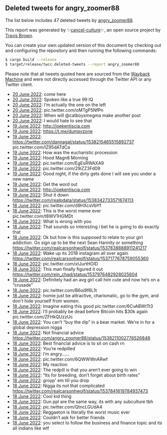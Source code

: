 ## Deleted tweets for angry_zoomer88

The list below includes 47 deleted tweets by
[angry_zoomer88](https://twitter.com/angry_zoomer88).



This report was generated by ✨[cancel-culture](https://github.com/travisbrown/cancel-culture)✨,
an open source project by [Travis Brown](https://twitter.com/travisbrown).

You can create your own updated version of this document by checking out and configuring the
repository and then running the following commands:

```bash
$ cargo build --release
$ target/release/twcc deleted-tweets --report angry_zoomer88
```

Please note that all tweets quoted here are sourced from the
[Wayback Machine](https://web.archive.org) and were not directly accessed through the Twitter API or
any Twitter client.

* [20 June 2022](https://web.archive.org/web/20220620032023/https://twitter.com/angry_zoomer88/status/1538723325026918400): come here <!--1538723325026918400-->
* [20 June 2022](https://web.archive.org/web/20220620030547/https://twitter.com/angry_zoomer88/status/1538719645485629441): Spoken like a true 99 IQ <!--1538719645485629441-->
* [20 June 2022](https://web.archive.org/web/20220620025932/https://twitter.com/angry_zoomer88/status/1538717990136467457): I’m actually the one on the left <!--1538717990136467457-->
* [20 June 2022](https://web.archive.org/web/20220620003615/https://twitter.com/angry_zoomer88/status/1538681971655819265): pic.twitter.com/oMTgP5NfPn <!--1538681971655819265-->
* [20 June 2022](https://web.archive.org/web/20220620003220/https://twitter.com/angry_zoomer88/status/1538680789398863874): When will  @catboysmegma  make another post <!--1538680789398863874-->
* [20 June 2022](https://web.archive.org/web/20220620001943/https://twitter.com/angry_zoomer88/status/1538677866300424194): I would hate to see that <!--1538677866300424194-->
* [19 June 2022](https://web.archive.org/web/20220619232456/https://twitter.com/angry_zoomer88/status/1538664022995873793): http://joekentiscia.com <!--1538664022995873793-->
* [19 June 2022](https://web.archive.org/web/20220619215153/https://twitter.com/angry_zoomer88/status/1538640468929613824): https://t.me/dumpyzone <!--1538640468929613824-->
* [19 June 2022](https://web.archive.org/web/20220619163439/https://twitter.com/angry_zoomer88/status/1538560727694417920): https://twitter.com/dannagal/status/1538215465515892737  pic.twitter.com/lZ95dATdCa <!--1538560727694417920-->
* [19 June 2022](https://web.archive.org/web/20220619160031/https://twitter.com/angry_zoomer88/status/1538552135499010049): How was the eucharistic procession <!--1538552135499010049-->
* [19 June 2022](https://web.archive.org/web/20220619132531/https://twitter.com/angry_zoomer88/status/1538513139091886080): Hood Magn8 Morning <!--1538513139091886080-->
* [19 June 2022](https://web.archive.org/web/20220619130459/https://twitter.com/angry_zoomer88/status/1538507743023222784): pic.twitter.com/EgEsRWAXA9 <!--1538507743023222784-->
* [19 June 2022](https://web.archive.org/web/20220619124826/https://twitter.com/angry_zoomer88/status/1538503850126200832): pic.twitter.com/29iZZ3Fd09 <!--1538503850126200832-->
* [19 June 2022](https://web.archive.org/web/20220619045330/https://twitter.com/angry_zoomer88/status/1538384303154921473): Good night, if the dirty gets done I will see you under a new name <!--1538384303154921473-->
* [19 June 2022](https://web.archive.org/web/20220619045122/https://twitter.com/angry_zoomer88/status/1538383806712930305): Get the word out <!--1538383845438930945-->
* [19 June 2022](https://web.archive.org/web/20220619045122/https://twitter.com/angry_zoomer88/status/1538383806712930305): http://joekentiscia.com <!--1538383806712930305-->
* [19 June 2022](https://web.archive.org/web/20220619044247/https://twitter.com/angry_zoomer88/status/1538381575737458688): Shut it down https://twitter.com/realpdata/status/1538342733571674113 <!--1538381575737458688-->
* [18 June 2022](https://web.archive.org/web/20220618233029/https://twitter.com/angry_zoomer88/status/1538302973666897921): pic.twitter.com/d9HXcsVbYf <!--1538302973666897921-->
* [18 June 2022](https://web.archive.org/web/20220618232334/https://twitter.com/angry_zoomer88/status/1538301363834212352): This is the worst meme ever pic.twitter.com/t8WV1HGMDt <!--1538301363834212352-->
* [18 June 2022](https://web.archive.org/web/20220618232216/https://twitter.com/angry_zoomer88/status/1538300931435003904): What is wrong with you <!--1538300931435003904-->
* [18 June 2022](https://web.archive.org/web/20220618230745/https://twitter.com/angry_zoomer88/status/1538297286417072129): That sounds so interesting i bet he is going to do exactly that <!--1538297286417072129-->
* [18 June 2022](https://web.archive.org/web/20220618205532/https://twitter.com/angry_zoomer88/status/1538263954862096384): Ok but how is this supposed to relate to your girl addiction. Go sign up to be the next Sean Hannity or something https://twitter.com/realcarsonhwolf/status/1537838888911241217 <!--1538263954862096384-->
* [18 June 2022](https://web.archive.org/web/20220618204404/https://twitter.com/angry_zoomer88/status/1538261125724250113): Wake up its 2018 instagram all over again https://twitter.com/realcarsonhwolf/status/1537177678759055360 <!--1538261125724250113-->
* [18 June 2022](https://web.archive.org/web/20220618204115/https://twitter.com/angry_zoomer88/status/1538260466291580930): pic.twitter.com/xtJurtHOID <!--1538260466291580930-->
* [18 June 2022](https://web.archive.org/web/20220618203413/https://twitter.com/angry_zoomer88/status/1538258559087038465): This man finally figured it out https://twitter.com/rein_chad/status/1537976482928025604 <!--1538258559087038465-->
* [18 June 2022](https://web.archive.org/web/20220618202912/https://twitter.com/angry_zoomer88/status/1538257398049251329): Definitely had an avg girl call him cute and now he’s on a “crusade” <!--1538257398049251329-->
* [18 June 2022](https://web.archive.org/web/20220618175144/https://twitter.com/angry_zoomer88/status/1538217785293160449): pic.twitter.com/B6oi9f6L1t <!--1538217785293160449-->
* [18 June 2022](https://web.archive.org/web/20220618174803/https://twitter.com/angry_zoomer88/status/1538216737858105345): homie just be attractive, charismatic, go to the gym, and don't hide yourself from women. <!--1538216737858105345-->
* [18 June 2022](https://web.archive.org/web/20220618172957/https://twitter.com/angry_zoomer88/status/1538212232433115144): Imagine eating this good pic.twitter.com/6CvABWtTt3 <!--1538212232433115144-->
* [18 June 2022](https://web.archive.org/web/20220618172811/https://twitter.com/angry_zoomer88/status/1538211957123293184): I’ll probably be dead before Bitcoin hits $30k again pic.twitter.com/ZFHkQUzzUc <!--1538211957123293184-->
* [18 June 2022](https://web.archive.org/web/20220618172724/https://twitter.com/angry_zoomer88/status/1538211582936854528): You can’t “buy the dip” in a bear market. We’re in for a global depression nigga <!--1538211582936854528-->
* [18 June 2022](https://web.archive.org/web/20220618172437/https://twitter.com/angry_zoomer88/status/1538211040617455617): Not financial advice https://twitter.com/angry_zoomer88/status/1538211002776526848 <!--1538211040617455617-->
* [18 June 2022](https://web.archive.org/web/20220618172451/https://twitter.com/angry_zoomer88/status/1538211002776526848): Best financial advice is to sit on cash rn <!--1538211002776526848-->
* [18 June 2022](https://web.archive.org/web/20220618171915/https://twitter.com/angry_zoomer88/status/1538209488779595778): You’re redpilled <!--1538209488779595778-->
* [18 June 2022](https://web.archive.org/web/20220618171531/https://twitter.com/angry_zoomer88/status/1538208723801448448): I’m angry...... <!--1538208723801448448-->
* [18 June 2022](https://web.archive.org/web/20220618172016/https://twitter.com/angry_zoomer88/status/1538208678829953024): pic.twitter.com/6QWWWnARwf <!--1538208678829953024-->
* [18 June 2022](https://web.archive.org/web/20220618170936/https://twitter.com/angry_zoomer88/status/1538207100513533957): My reaction <!--1538207100513533957-->
* [18 June 2022](https://web.archive.org/web/20220618170708/https://twitter.com/angry_zoomer88/status/1538206463964893184): The redpill is that you aren’t ever going to win <!--1538206463964893184-->
* [18 June 2022](https://web.archive.org/web/20220618165822/https://twitter.com/angry_zoomer88/status/1538204366674481154): “Its for breeding, don’t forget about birth rates” <!--1538204366674481154-->
* [18 June 2022](https://web.archive.org/web/20220618162149/https://twitter.com/angry_zoomer88/status/1538195055072059401): groyp' em till you drop <!--1538195055072059401-->
* [18 June 2022](https://web.archive.org/web/20220618160630/https://twitter.com/angry_zoomer88/status/1538191125726515200): Nigga its not that complicated https://twitter.com/realcarsonhwolf/status/1537841619784937473 <!--1538191125726515200-->
* [18 June 2022](https://web.archive.org/web/20220618154314/https://twitter.com/angry_zoomer88/status/1538185377885868032): Cool kid thing <!--1538185377885868032-->
* [18 June 2022](https://web.archive.org/web/20220618153821/https://twitter.com/angry_zoomer88/status/1538184231444258816): Gun ppl are the same way, its with any subculture tbh <!--1538184231444258816-->
* [18 June 2022](https://web.archive.org/web/20220618153525/https://twitter.com/angry_zoomer88/status/1538183506362355716): pic.twitter.com/QtncLGUdA4 <!--1538183506362355716-->
* [18 June 2022](https://web.archive.org/web/20220618153341/https://twitter.com/angry_zoomer88/status/1538183036289925123): Reggaeton is literally the worst music ever <!--1538183036289925123-->
* [18 June 2022](https://web.archive.org/web/20220618153003/https://twitter.com/angry_zoomer88/status/1538182141602938881): Couldn’t ask for better friends <!--1538182141602938881-->
* [18 June 2022](https://web.archive.org/web/20220618151440/https://twitter.com/angry_zoomer88/status/1538178170771361793): you select to follow the business and finance topic and its all indians like wtf <!--1538178170771361793-->
